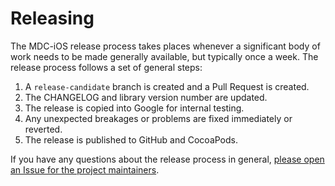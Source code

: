 # Releasing

The MDC-iOS release process takes places whenever a significant body of work
needs to be made generally available, but typically once a week.  The release
process follows a set of general steps:

1.  A `release-candidate` branch is created and a Pull Request is created.
2.  The CHANGELOG and library version number are updated.
3.  The release is copied into Google for internal testing.
4.  Any unexpected breakages or problems are fixed immediately or reverted.
5.  The release is published to GitHub and CocoaPods.

If you have any questions about the release process in general, [please open an
Issue for the project
maintainers](https://github.com/material-components/material-components-ios/issues/new/choose).
